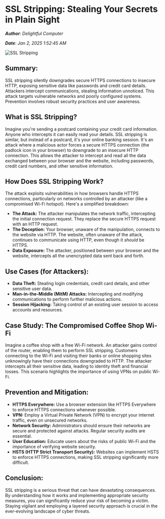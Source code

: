 # SSL Stripping: Stealing Your Secrets in Plain Sight

***Author***: *Delightful Computer*

***Date***: *Jan 2, 2025 1:52:45 AM*

![SSL Stripping](https://www.https.in/ssl-security/wp-content/uploads/2018/03/ssl-stripping-300x169.png)

## Summary:

SSL stripping silently downgrades secure HTTPS connections to insecure HTTP, exposing sensitive data like passwords and credit card details.  Attackers intercept communications, stealing information unnoticed.  This attack targets vulnerable networks and poorly configured systems. Prevention involves robust security practices and user awareness.


## What is SSL Stripping?

Imagine you're sending a postcard containing your credit card information.  Anyone who intercepts it can easily read your details.  SSL stripping is similar, but instead of a postcard, it's your online banking session.  It's an attack where a malicious actor forces a secure HTTPS connection (the padlock icon in your browser) to downgrade to an insecure HTTP connection. This allows the attacker to intercept and read all the data exchanged between your browser and the website, including passwords, credit card numbers, and other sensitive information.


## How Does SSL Stripping Work?

The attack exploits vulnerabilities in how browsers handle HTTPS connections, particularly on networks controlled by an attacker (like a compromised Wi-Fi hotspot).  Here's a simplified breakdown:

* **The Attack:** The attacker manipulates the network traffic, intercepting the initial connection request.  They replace the secure HTTPS request with an HTTP request.
* **The Deception:**  Your browser, unaware of the manipulation, connects to the website via HTTP.  The website, often unaware of the attack, continues to communicate using HTTP, even though it *should* be HTTPS.
* **Data Exposure:** The attacker, positioned between your browser and the website, intercepts all the unencrypted data sent back and forth.


## Use Cases (for Attackers):

* **Data Theft:**  Stealing login credentials, credit card details, and other sensitive user data.
* **Man-in-the-Middle (MitM) Attacks:** Intercepting and modifying communications to perform further malicious actions.
* **Session Hijacking:** Taking control of an existing user session to access accounts and resources.


## Case Study:  The Compromised Coffee Shop Wi-Fi

Imagine a coffee shop with a free Wi-Fi network.  An attacker gains control of the router, enabling them to perform SSL stripping.  Customers connecting to the Wi-Fi and visiting their banks or online shopping sites unknowingly have their connections downgraded to HTTP. The attacker intercepts all their sensitive data, leading to identity theft and financial losses.  This scenario highlights the importance of using VPNs on public Wi-Fi.


## Prevention and Mitigation:

* **HTTPS Everywhere:** Use a browser extension like HTTPS Everywhere to enforce HTTPS connections whenever possible.
* **VPN:** Employ a Virtual Private Network (VPN) to encrypt your internet traffic, even on unsecured networks.
* **Network Security:**  Administrators should ensure their networks are secure and protected against attacks.  Regular security audits are essential.
* **User Education:**  Educate users about the risks of public Wi-Fi and the importance of verifying website security.
* **HSTS (HTTP Strict Transport Security):** Websites can implement HSTS to enforce HTTPS connections, making SSL stripping significantly more difficult.


## Conclusion:

SSL stripping is a serious threat that can have devastating consequences.  By understanding how it works and implementing appropriate security measures, you can significantly reduce your risk of becoming a victim.  Staying vigilant and employing a layered security approach is crucial in the ever-evolving landscape of cyber threats.